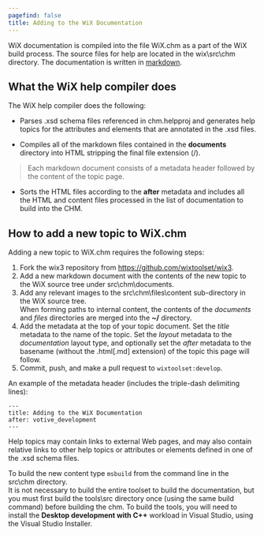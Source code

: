 ```yaml
---
pagefind: false
title: Adding to the WiX Documentation
---
```


WiX documentation is compiled into the file WiX.chm as a part of the WiX build process. The source files for help are located in the wix\src\chm directory. The documentation is written in [markdown](http://daringfireball.net/projects/markdown/syntax).

## What the WiX help compiler does

The WiX help compiler does the following:

* Parses .xsd schema files referenced in chm.helpproj and generates help topics for the attributes and elements that are annotated in the .xsd files.

* Compiles all of the markdown files contained in the **documents** directory into HTML stripping the final file extension (/).
> Each markdown document consists of a metadata header followed by the content of the topic page.

* Sorts the HTML files according to the **after** metadata and includes all the HTML and content files processed in the list of documentation to build into the CHM.

## How to add a new topic to WiX.chm

Adding a new topic to WiX.chm requires the following steps:

1. Fork the wix3 repository from https://github.com/wixtoolset/wix3.
1. Add a new markdown document with the contents of the new topic to the WiX source tree under src\chm\documents.
1. Add any relevant images to the src\chm\files\content sub-directory in the WiX source tree.  
   When forming paths to internal content, the contents of the *documents* and *files* directories are merged into the **~/** directory.
1. Add the metadata at the top of your topic document. Set the *title* metadata to the name of the topic.
   Set the *layout* metadata to the *documentation* layout type, and optionally set the *after* metadata to the basename
   (without the .html[.md] extension) of the topic this page will follow.
1. Commit, push, and make a pull request to `wixtoolset:develop`.

An example of the metadata header (includes the triple-dash delimiting lines):

    ---
    title: Adding to the WiX Documentation
    after: votive_development
    ---

Help topics may contain links to external Web pages, and may also contain relative links to other help topics or attributes or elements defined in one of the .xsd schema files.

To build the new content type `msbuild` from the command line in the src\chm directory.  
It is not necessary to build the entire toolset to build the documentation, but you must first build the tools\src directory once (using the same build command) before building the chm.
To build the tools, you will need to install the **Desktop development with C++** workload in Visual Studio, using the Visual Studio Installer.
